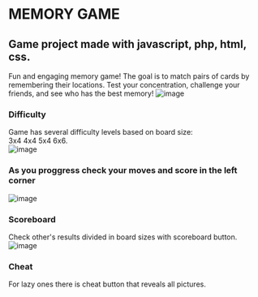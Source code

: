 # MEMORY GAME
## Game project made with javascript, php, html, css.
Fun and engaging memory game! The goal is to match pairs of cards by remembering their locations. 
Test your concentration, challenge your friends, and see who has the best memory!
![image](https://github.com/user-attachments/assets/0e2e4be2-77de-46ff-94cc-8bee3cf9c520)
### Difficulty
Game has several difficulty levels based on board size:<br>
3x4 4x4 5x4 6x6.<br> 
![image](https://github.com/user-attachments/assets/4ce5a5df-b889-4f0e-99dd-cfafa3ab7039)
### As you proggress check your moves and score in the left corner
![image](https://github.com/user-attachments/assets/24a4265d-9b2a-4d60-bf9e-e333cf4f874d)
### Scoreboard
Check other's results divided in board sizes with scoreboard button.
![image](https://github.com/user-attachments/assets/aa806120-14be-4799-8996-26bc0012dda9)
### Cheat 
For lazy ones there is cheat button that reveals all pictures.


